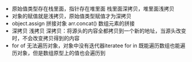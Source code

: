 - 原始值类型存在栈里面，指针存在堆里面
  栈里面深拷贝，堆里面浅拷贝
- 对象的赋值就是浅拷贝，原始值类型赋值才为深拷贝
- object.assign 拼接对象
  arr.concat() 数组元素的拼接
- 深拷贝 浅拷贝
  深拷贝：将源头的内容全都拷贝到一个新的地址，当源头改变时，不会改变拷贝得到的内容
- for of 无法遍历对象，对象中没有迭代器iteratee
  for in 既能遍历数组也能遍历对象，但是数组原型上的值也会遍历到